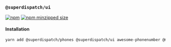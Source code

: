 ### `@superdispatch/ui`

[![npm](https://img.shields.io/npm/v/@superdispatch/phones)](https://www.npmjs.com/package/@superdispatch/phones)
[![npm minzipped size](https://img.shields.io/bundlephobia/minzip/@superdispatch/phones.svg)](https://bundlephobia.com/result?p=@superdispatch/phones)

#### Installation

```bash
yarn add @superdispatch/phones @superdispatch/ui awesome-phonenumber @material-ui/core @material-ui/icons
```
